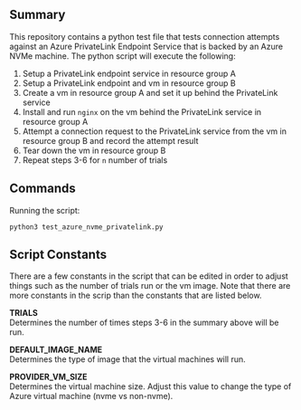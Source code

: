 ## Summary

This repository contains a python test file that tests connection attempts against an Azure PrivateLink Endpoint Service that is backed by an Azure NVMe machine.
The python script will execute the following:

1) Setup a PrivateLink endpoint service in resource group A
2) Setup a PrivateLink endpoint and vm in resource group B
3) Create a vm in resource group A and set it up behind the PrivateLink service
4) Install and run `nginx` on the vm behind the PrivateLink service in resource group A
5) Attempt a connection request to the PrivateLink service from the vm in resource group B and record the attempt result
6) Tear down the vm in resource group B
7) Repeat steps 3-6 for `n` number of trials

## Commands

Running the script:

```
python3 test_azure_nvme_privatelink.py
```

## Script Constants

There are a few constants in the script that can be edited in order to adjust things such as the number of trials run or the vm image. 
Note that there are more constants in the scrip than the constants that are listed below. 

**TRIALS**  
Determines the number of times steps 3-6 in the summary above will be run. 

**DEFAULT_IMAGE_NAME**  
Determines the type of image that the virtual machines will run.

**PROVIDER_VM_SIZE**  
Determines the virtual machine size. Adjust this value to change the type of Azure virtual machine (nvme vs non-nvme).


